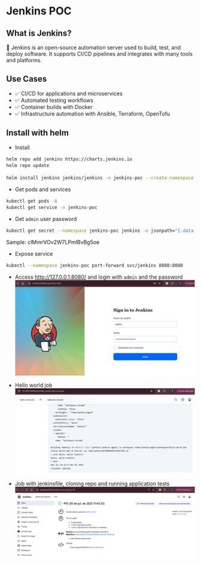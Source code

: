 # Jenkins POC

## What is Jenkins?

🔧 Jenkins is an open-source automation server used to build, test, and deploy software. It supports CI/CD pipelines and integrates with many tools and platforms.

## Use Cases
- ✅ CI/CD for applications and microservices
- ✅ Automated testing workflows
- ✅ Container builds with Docker
- ✅ Infrastructure automation with Ansible, Terraform, OpenTofu

## Install with helm

* Install
```bash
helm repo add jenkins https://charts.jenkins.io
helm repo update

helm install jenkins jenkins/jenkins -n jenkins-poc --create-namespace
```

* Get pods and services
```bash
kubectl get pods -A
kubectl get service -n jenkins-poc
```

* Get `admin` user password
```bash
kubectl get secret --namespace jenkins-poc jenkins -o jsonpath="{.data.jenkins-admin-password}" | base64 --decode
```
Sample: clMmrVOv2W7LPmlBvBg5oe

* Expose service
```bash
kubectl --namespace jenkins-poc port-forward svc/jenkins 8080:8080
```

* Access http://127.0.0.1:8080/ and login with `admin` and the password
![Login](https://github.com/gabrielSpassos/docker-studies/blob/master/jenkins-poc/resources/jenkins-login.png)

* Hello world job
![basic-job](https://github.com/gabrielSpassos/docker-studies/blob/master/jenkins-poc/resources/basic-job.png)

* Job with jenkinsfile, cloning repo and running application tests
![success-job](https://github.com/gabrielSpassos/docker-studies/blob/master/jenkins-poc/resources/success-job.png)

